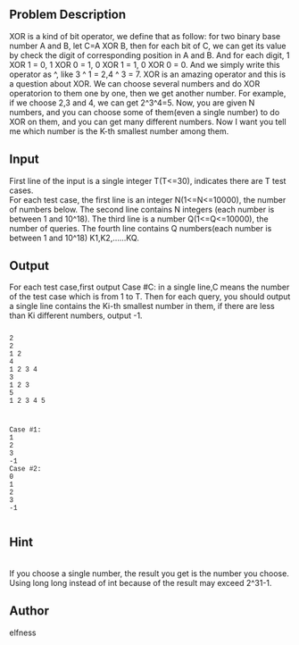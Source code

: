 <h2>Problem Description</h2>XOR is a kind of bit operator, we define that as follow: for two binary base number A and B, let C=A XOR B, then for each bit of C, we can get its value by check the digit of corresponding position in A and B. And for each digit, 1 XOR 1 = 0, 1 XOR 0 = 1, 0 XOR 1 = 1, 0 XOR 0 = 0. And we simply write this operator as ^, like 3 ^ 1 = 2,4 ^ 3 = 7. XOR is an amazing operator and this is a question about XOR. We can choose several numbers and do XOR operatorion to them one by one, then we get another number. For example, if we choose 2,3 and 4, we can get 2^3^4=5. Now, you are given N numbers, and you can choose some of them(even a single number) to do XOR on them, and you can get many different numbers. Now I want you tell me which number is the K-th smallest number among them.<h2>Input</h2>First line of the input is a single integer T(T&lt;=30), indicates there are T test cases.<br>For each test case, the first line is an integer N(1&lt;=N&lt;=10000), the number of numbers below.  The second line contains N integers (each number is between 1 and 10^18). The third line is a number Q(1&lt;=Q&lt;=10000), the number of queries. The fourth line contains Q numbers(each number is between 1 and 10^18) K1,K2,......KQ.<h2>Output</h2>For each test case,first output Case #C: in a single line,C means the number of the test case which is from 1 to T. Then for each query, you should output a single line contains the Ki-th smallest number in them, if there are less than Ki different numbers, output -1.
<pre><code class="language-input1"><pre><div style="font-family:Courier New,Courier,monospace;">2
2
1 2
4
1 2 3 4
3
1 2 3
5
1 2 3 4 5</div></pre></code></pre>

<pre><code class="language-output1"><pre><div style="font-family:Courier New,Courier,monospace;">Case #1:
1
2
3
-1
Case #2:
0
1
2
3
-1</div></pre></code></pre>

<h2>Hint</h2><br>If you choose a single number, the result you get is the number you choose.<br>Using long long instead of int because of the result may exceed 2^31-1.<br><h2>Author</h2>elfness
